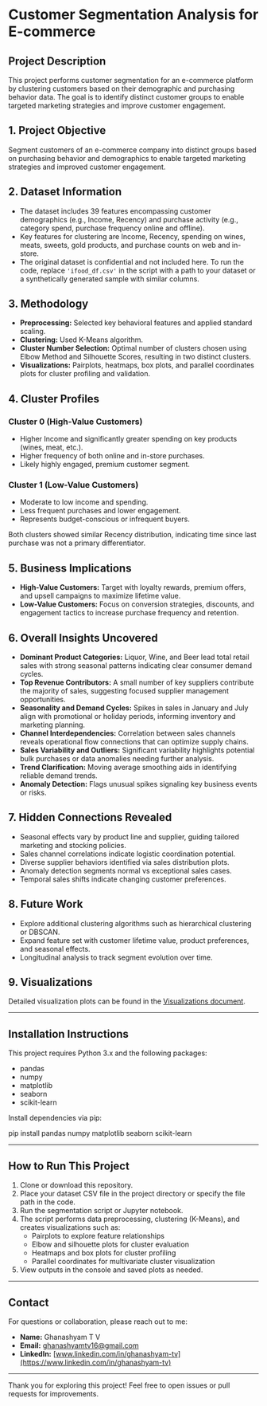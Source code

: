 # Customer Segmentation Analysis for E-commerce

## Project Description
This project performs customer segmentation for an e-commerce platform by clustering customers based on their demographic and purchasing behavior data. The goal is to identify distinct customer groups to enable targeted marketing strategies and improve customer engagement.

## 1. Project Objective
Segment customers of an e-commerce company into distinct groups based on purchasing behavior and demographics to enable targeted marketing strategies and improved customer engagement.

## 2. Dataset Information
- The dataset includes 39 features encompassing customer demographics (e.g., Income, Recency) and purchase activity (e.g., category spend, purchase frequency online and offline).
- Key features for clustering are Income, Recency, spending on wines, meats, sweets, gold products, and purchase counts on web and in-store.
- The original dataset is confidential and not included here. To run the code, replace `'ifood_df.csv'` in the script with a path to your dataset or a synthetically generated sample with similar columns.

## 3. Methodology
- **Preprocessing:** Selected key behavioral features and applied standard scaling.  
- **Clustering:** Used K-Means algorithm.  
- **Cluster Number Selection:** Optimal number of clusters chosen using Elbow Method and Silhouette Scores, resulting in two distinct clusters.  
- **Visualizations:** Pairplots, heatmaps, box plots, and parallel coordinates plots for cluster profiling and validation.

## 4. Cluster Profiles
### Cluster 0 (High-Value Customers)
- Higher Income and significantly greater spending on key products (wines, meat, etc.).  
- Higher frequency of both online and in-store purchases.  
- Likely highly engaged, premium customer segment.

### Cluster 1 (Low-Value Customers)
- Moderate to low income and spending.  
- Less frequent purchases and lower engagement.  
- Represents budget-conscious or infrequent buyers.

Both clusters showed similar Recency distribution, indicating time since last purchase was not a primary differentiator.

## 5. Business Implications
- **High-Value Customers:** Target with loyalty rewards, premium offers, and upsell campaigns to maximize lifetime value.  
- **Low-Value Customers:** Focus on conversion strategies, discounts, and engagement tactics to increase purchase frequency and retention.

## 6. Overall Insights Uncovered
- **Dominant Product Categories:** Liquor, Wine, and Beer lead total retail sales with strong seasonal patterns indicating clear consumer demand cycles.  
- **Top Revenue Contributors:** A small number of key suppliers contribute the majority of sales, suggesting focused supplier management opportunities.  
- **Seasonality and Demand Cycles:** Spikes in sales in January and July align with promotional or holiday periods, informing inventory and marketing planning.  
- **Channel Interdependencies:** Correlation between sales channels reveals operational flow connections that can optimize supply chains.  
- **Sales Variability and Outliers:** Significant variability highlights potential bulk purchases or data anomalies needing further analysis.  
- **Trend Clarification:** Moving average smoothing aids in identifying reliable demand trends.  
- **Anomaly Detection:** Flags unusual spikes signaling key business events or risks.

## 7. Hidden Connections Revealed
- Seasonal effects vary by product line and supplier, guiding tailored marketing and stocking policies.  
- Sales channel correlations indicate logistic coordination potential.  
- Diverse supplier behaviors identified via sales distribution plots.  
- Anomaly detection segments normal vs exceptional sales cases.  
- Temporal sales shifts indicate changing customer preferences.

## 8. Future Work
- Explore additional clustering algorithms such as hierarchical clustering or DBSCAN.  
- Expand feature set with customer lifetime value, product preferences, and seasonal effects.  
- Longitudinal analysis to track segment evolution over time.

## 9. Visualizations

Detailed visualization plots can be found in the [Visualizations document](visualizations.md).

---

## Installation Instructions
This project requires Python 3.x and the following packages:
- pandas
- numpy
- matplotlib
- seaborn
- scikit-learn

Install dependencies via pip:

pip install pandas numpy matplotlib seaborn scikit-learn


---

## How to Run This Project
1. Clone or download this repository.
2. Place your dataset CSV file in the project directory or specify the file path in the code.
3. Run the segmentation script or Jupyter notebook.
4. The script performs data preprocessing, clustering (K-Means), and creates visualizations such as:
    - Pairplots to explore feature relationships  
    - Elbow and silhouette plots for cluster evaluation  
    - Heatmaps and box plots for cluster profiling  
    - Parallel coordinates for multivariate cluster visualization  
5. View outputs in the console and saved plots as needed.

---

## Contact
For questions or collaboration, please reach out to me:

- **Name:** Ghanashyam T V  
- **Email:** [ghanashyamtv16@gmail.com](mailto:ghanashyamtv16@gmail.com)  
- **LinkedIn:** [www.linkedin.com/in/ghanashyam-tv](https://www.linkedin.com/in/ghanashyam-tv)

---

Thank you for exploring this project! Feel free to open issues or pull requests for improvements.

